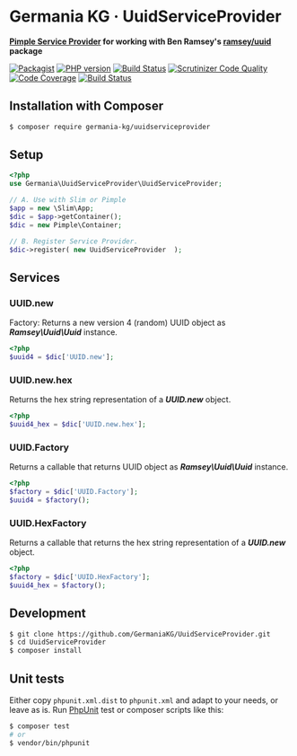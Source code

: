 # Germania KG · UuidServiceProvider

**[Pimple Service Provider](https://pimple.symfony.com/#extending-a-container) for working with Ben Ramsey's [ramsey/uuid](https://packagist.org/packages/ramsey/uuid) package**

[![Packagist](https://img.shields.io/packagist/v/germania-kg/uuidserviceprovider.svg?style=flat)](https://packagist.org/packages/germania-kg/uuidserviceprovider)
[![PHP version](https://img.shields.io/packagist/php-v/germania-kg/uuidserviceprovider.svg)](https://packagist.org/packages/germania-kg/uuidserviceprovider)
[![Build Status](https://img.shields.io/travis/GermaniaKG/UuidServiceProvider.svg?label=Travis%20CI)](https://travis-ci.org/GermaniaKG/UuidServiceProvider)
[![Scrutinizer Code Quality](https://scrutinizer-ci.com/g/GermaniaKG/UuidServiceProvider/badges/quality-score.png?b=master)](https://scrutinizer-ci.com/g/GermaniaKG/UuidServiceProvider/?branch=master)
[![Code Coverage](https://scrutinizer-ci.com/g/GermaniaKG/UuidServiceProvider/badges/coverage.png?b=master)](https://scrutinizer-ci.com/g/GermaniaKG/UuidServiceProvider/?branch=master)
[![Build Status](https://scrutinizer-ci.com/g/GermaniaKG/UuidServiceProvider/badges/build.png?b=master)](https://scrutinizer-ci.com/g/GermaniaKG/UuidServiceProvider/build-status/master)


## Installation with Composer

```bash
$ composer require germania-kg/uuidserviceprovider
```

## Setup

```php
<?php
use Germania\UuidServiceProvider\UuidServiceProvider;

// A. Use with Slim or Pimple
$app = new \Slim\App;
$dic = $app->getContainer();
$dic = new Pimple\Container;

// B. Register Service Provider.
$dic->register( new UuidServiceProvider  );
```


## Services

### UUID.new

Factory: Returns a new version 4 (random) UUID object as ***Ramsey\Uuid\Uuid*** instance.

```php
<?php
$uuid4 = $dic['UUID.new'];
```


### UUID.new.hex

Returns the hex string representation of a ***UUID.new*** object.

```php
<?php
$uuid4_hex = $dic['UUID.new.hex'];
```



### UUID.Factory

Returns a callable that returns UUID object as ***Ramsey\Uuid\Uuid*** instance.

```php
<?php
$factory = $dic['UUID.Factory'];
$uuid4 = $factory();
```

### UUID.HexFactory

Returns a callable that returns the hex string representation of a ***UUID.new*** object.

```php
<?php
$factory = $dic['UUID.HexFactory'];
$uuid4_hex = $factory();
```

## Development

```bash
$ git clone https://github.com/GermaniaKG/UuidServiceProvider.git
$ cd UuidServiceProvider
$ composer install
```

## Unit tests

Either copy `phpunit.xml.dist` to `phpunit.xml` and adapt to your needs, or leave as is. Run [PhpUnit](https://phpunit.de/) test or composer scripts like this:

```bash
$ composer test
# or
$ vendor/bin/phpunit
```

